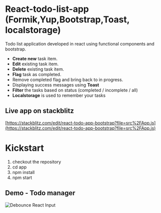 # React-todo-list-app (Formik,Yup,Bootstrap,Toast, localstorage)

Todo list application developed in react using functional components and bootstrap.<br/>
<ul>
<li><b>Create new</b> task item.</li>
<li><b>Edit</b> existing task item.</li> 
<li><b>Delete</b> existing task item.</li> 
<li><b>Flag</b> task as completed.</li>
<li>Remove completed flag and bring back to in progress.</li>
<li>Displaying success messages using <b>Toast</b></li> 
<li><b>Filter</b> the tasks based on status (completed / incomplete / all)</li>
<li><b>Localstorage</b> is used to remember your tasks</li> 
</ul>

## Live app on stackblitz<br/>

[https://stackblitz.com/edit/react-todo-app-bootstrap?file=src%2FApp.js](https://stackblitz.com/edit/react-todo-app-bootstrap?file=src%2FApp.js)

# Kickstart

1. checkout the repository
2. cd app
3. npm install
4. npm start

## Demo - Todo manager

![Debounce React Input](./app/react-todo-app.gif)
